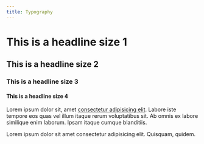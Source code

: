 ```yaml
---
title: Typography
---
```


# This is a headline size 1
## This is a headline size 2
### This is a headline size 3
#### This is a headline size 4

Lorem ipsum dolor sit, amet [consectetur adipisicing elit](#). Labore iste tempore eos quas vel illum itaque rerum voluptatibus sit. Ab omnis ex labore similique enim laborum. Ipsam itaque cumque blanditiis.

<p class="lead">
    Lorem ipsum dolor sit amet consectetur adipisicing elit. Quisquam, quidem.
</p>


